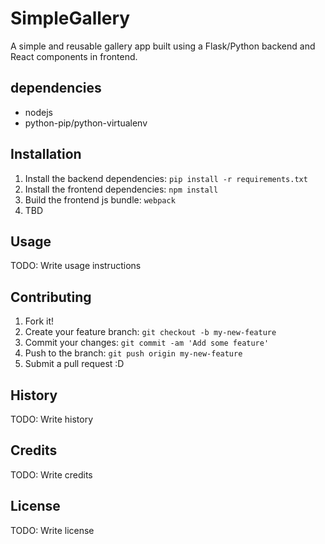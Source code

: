 # SimpleGallery

A simple and reusable gallery app built using a Flask/Python backend and React components in frontend.

## dependencies

- nodejs
- python-pip/python-virtualenv

## Installation

1. Install the backend dependencies: `pip install -r requirements.txt`
2. Install the frontend dependencies: `npm install`
3. Build the frontend js bundle: `webpack`
4. TBD

## Usage

TODO: Write usage instructions

## Contributing

1. Fork it!
2. Create your feature branch: `git checkout -b my-new-feature`
3. Commit your changes: `git commit -am 'Add some feature'`
4. Push to the branch: `git push origin my-new-feature`
5. Submit a pull request :D

## History

TODO: Write history

## Credits

TODO: Write credits

## License

TODO: Write license
